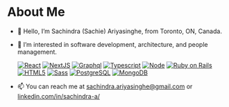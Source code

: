 # About Me

- 👋 Hello, I’m Sachindra (Sachie) Ariyasinghe, from Toronto, ON, Canada.
- 👀 I’m interested in software development, architecture, and people management.

  [![React](https://img.shields.io/badge/React-20232A?logo=react&color=blue&logoColor=white)]()
  [![NextJS](https://img.shields.io/badge/Next.js-black?logo=next.js&logoColor=white&color=181818)]()
  [![Graphql](https://img.shields.io/badge/Graphql-20232A?logo=graphql&color=E10098&logoColor=white)]()
  [![Typescript](https://img.shields.io/badge/TypeScript-007ACC?logo=typescript&logoColor=white)]()
  [![Node](https://img.shields.io/badge/Node.js-43853D?logo=nodedotjs&logoColor=white)]()
  [![Ruby on Rails](https://img.shields.io/badge/Ruby_on_Rails-CC0000?logo=ruby-on-rails&logoColor=white)]()
  [![HTML5](https://img.shields.io/badge/HTML5-E34F26?logo=html5&logoColor=white)]()
  [![Sass](https://img.shields.io/badge/Sass-CC6699?logo=sass&logoColor=white)]()
  [![PostgreSQL](https://img.shields.io/badge/PostgreSQL-316192?logo=postgresql&logoColor=white)]()
  [![MongoDB](https://img.shields.io/badge/MongoDB-4EA94B?logo=mongodb&logoColor=white)]()
  
- 📫 You can reach me at sachindra.ariyasinghe@gmail.com or [linkedin.com/in/sachindra-a/](https://www.linkedin.com/in/sachindra-a/)

